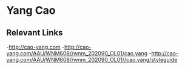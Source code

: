 # Yang Cao

## Relevant Links
-http://cao-yang.com
-http://cao-yang.com/AAU/WNM608//wnm_202090_OL01/cao.yang
-http://cao-yang.com/AAU/WNM608//wnm_202090_OL01//cao.yang/styleguide